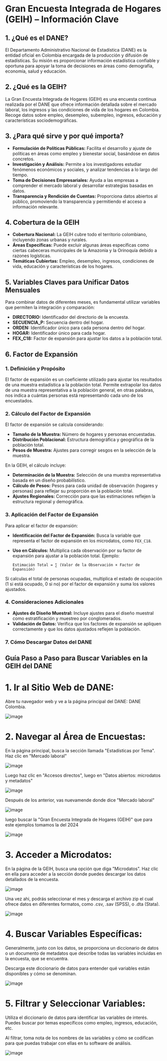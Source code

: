 # Gran Encuesta Integrada de Hogares (GEIH) – Información Clave

## 1. ¿Qué es el DANE?

El Departamento Administrativo Nacional de Estadística (DANE) es la entidad oficial en Colombia encargada de la producción y difusión de estadísticas. Su misión es proporcionar información estadística confiable y oportuna para apoyar la toma de decisiones en áreas como demografía, economía, salud y educación.

## 2. ¿Qué es la GEIH?

La Gran Encuesta Integrada de Hogares (GEIH) es una encuesta continua realizada por el DANE que ofrece información detallada sobre el mercado laboral, los ingresos y las condiciones de vida de los hogares en Colombia. Recoge datos sobre empleo, desempleo, subempleo, ingresos, educación y características sociodemográficas.

## 3. ¿Para qué sirve y por qué importa?

- **Formulación de Políticas Públicas:** Facilita el desarrollo y ajuste de políticas en áreas como empleo y bienestar social, basándose en datos concretos.
- **Investigación y Análisis:** Permite a los investigadores estudiar fenómenos económicos y sociales, y analizar tendencias a lo largo del tiempo.
- **Toma de Decisiones Empresariales:** Ayuda a las empresas a comprender el mercado laboral y desarrollar estrategias basadas en datos.
- **Transparencia y Rendición de Cuentas:** Proporciona datos abiertos al público, promoviendo la transparencia y permitiendo el acceso a información relevante.

## 4. Cobertura de la GEIH

- **Cobertura Nacional:** La GEIH cubre todo el territorio colombiano, incluyendo zonas urbanas y rurales.
- **Áreas Específicas:** Puede excluir algunas áreas específicas como ciertas cabeceras municipales de la Amazonia y la Orinoquía debido a razones logísticas.
- **Temáticas Cubiertas:** Empleo, desempleo, ingresos, condiciones de vida, educación y características de los hogares.

## 5. Variables Claves para Unificar Datos Mensuales

Para combinar datos de diferentes meses, es fundamental utilizar variables que permiten la integración y comparación:

- **DIRECTORIO:** Identificador del directorio de la encuesta.
- **SECUENCIA_P:** Secuencia dentro del hogar.
- **ORDEN:** Identificador único para cada persona dentro del hogar.
- **HOGAR:** Identificador único para cada hogar.
- **FEX_C18:** Factor de expansión para ajustar los datos a la población total.

## 6. Factor de Expansión

### 1. Definición y Propósito

El factor de expansión es un coeficiente utilizado para ajustar los resultados de una muestra estadística a la población total. Permite extrapolar los datos de una muestra representativa a la población general, en otras palabras, nos indica a cuántas personas está representando cada uno de los encuestados.

### 2. Cálculo del Factor de Expansión

El factor de expansión se calcula considerando:

- **Tamaño de la Muestra:** Número de hogares y personas encuestadas.
- **Distribución Poblacional:** Estructura demográfica y geográfica de la población total.
- **Pesos de Muestra:** Ajustes para corregir sesgos en la selección de la muestra.

En la GEIH, el cálculo incluye:

- **Determinación de la Muestra:** Selección de una muestra representativa basada en un diseño probabilístico.
- **Cálculo de Pesos:** Pesos para cada unidad de observación (hogares y personas) para reflejar su proporción en la población total.
- **Ajustes Regionales:** Corrección para que las estimaciones reflejen la estructura regional y demográfica.

### 3. Aplicación del Factor de Expansión

Para aplicar el factor de expansión:

- **Identificación del Factor de Expansión:** Busca la variable que representa el factor de expansión en los microdatos, como `FEX_C18`.
- **Uso en Cálculos:** Multiplica cada observación por su factor de expansión para ajustar a la población total. Ejemplo: 

  ```plaintext
  Estimación Total = ∑ (Valor de la Observación × Factor de Expansión)

Si calculas el total de personas ocupadas, multiplica el estado de ocupación (1 si está ocupado, 0 si no) por el factor de expansión y suma los valores ajustados.

### 4. Consideraciones Adicionales

-   **Ajustes de Diseño Muestral:** Incluye ajustes para el diseño muestral como estratificación y muestreo por conglomerados.
-   **Validación de Datos:** Verifica que los factores de expansión se apliquen correctamente y que los datos ajustados reflejen la población.

### 7. Cómo Descargar Datos del DANE

## Guía Paso a Paso para Buscar Variables en la GEIH del DANE

# 1. Ir al Sitio Web de DANE:

Abre tu navegador web y ve a la página principal del DANE: DANE Colombia.

![image](https://github.com/user-attachments/assets/5d13ff9b-f2ac-466b-bdd1-7607c7f89cf5)

# 2. Navegar al Área de Encuestas:

En la página principal, busca la sección llamada "Estadísticas por Tema".
Haz clic en "Mercado laboral"

![image](https://github.com/user-attachments/assets/e4835043-04b6-4d4b-b174-4385c8b7f630)

Luego haz clic en "Accesos directos", luego en "Datos abiertos: microdatos y metadatos"

![image](https://github.com/user-attachments/assets/1cb4b362-065f-4340-a05d-a335154b52e9)

Después de los anterior, vas nuevamende donde dice "Mercado laboral"

![image](https://github.com/user-attachments/assets/70358261-937b-4c20-b86c-a14aeb3d2c51)

luego buscar la "Gran Encuesta Integrada de Hogares (GEIH)" que para este ejemplos tomamos la del 2024

![image](https://github.com/user-attachments/assets/d4e90642-a858-45e7-8e7d-8485e7f20721)

# 3. Acceder a Microdatos:
En la página de la GEIH, busca una opción que diga "Microdatos".
Haz clic en ella para acceder a la sección donde puedes descargar los datos detallados de la encuesta.

![image](https://github.com/user-attachments/assets/66c3cb67-4ae9-4f78-a8d7-86cacbf88422)

Una vez ahi, podrás seleccionar el mes y descarga el archivo zip el cual ofrece datos en diferentes formatos, como .csv, .sav (SPSS), o .dta (Stata).

![image](https://github.com/user-attachments/assets/ea30a3e9-1ad7-49b7-a656-1cc9a51dbaab)


# 4. Buscar Variables Específicas:

Generalmente, junto con los datos, se proporciona un diccionario de datos o un documento de metadatos que describe todas las variables incluidas en la encuesta, que se encuentra.

Descarga este diccionario de datos para entender qué variables están disponibles y cómo se denominan.

![image](https://github.com/user-attachments/assets/ee7fff1e-623c-4082-97d6-be1ad9b101a2)


# 5. Filtrar y Seleccionar Variables:

Utiliza el diccionario de datos para identificar las variables de interés. Puedes buscar por temas específicos como empleo, ingresos, educación, etc.

Al filtrar, toma nota de los nombres de las variables y cómo se codifican para que puedas trabajar con ellas en tu software de análisis.

![image](https://github.com/user-attachments/assets/6146a553-b2d3-4e22-bbbe-14d4d01b0fb5)

